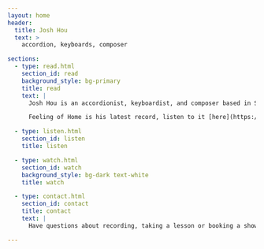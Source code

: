 ```yaml
---
layout: home
header:
  title: Josh Hou
  text: >
    accordion, keyboards, composer

sections:
  - type: read.html
    section_id: read
    background_style: bg-primary
    title: read
    text: |
      Josh Hou is an accordionist, keyboardist, and composer based in Seattle, Washington. He can be found singing and playing various kinds of music in a variety of venues in the greater Seattle area. His projects include: instrumental Chinese jazz, How Short - a swing band with vocal harmonies, Tiny Funk Band, and Jazztalk Seattle - a Seattle area jazz podcast.

      Feeling of Home is his latest record, listen to it [here](https://joshhou.bandcamp.com/album/feeling-of-home)! For press, the link to the EPK is [here](/assets/Feeling of Home EPK.pdf).

  - type: listen.html
    section_id: listen
    title: listen

  - type: watch.html
    section_id: watch
    background_style: bg-dark text-white
    title: watch

  - type: contact.html
    section_id: contact
    title: contact
    text: |
      Have questions about recording, taking a lesson or booking a show? Send me an email at [me@joshuahou.com](mailto:me@joshuahou.com){: target="_blank" rel="noopener noreferrer"}. You can also follow me on [instagram](https://instagram.com/accordionjosh) and [youtube](https://www.youtube.com/channel/UCfCH_4ZGc8Rnt0LlWr-WGVQ/) to keep up with new music coming out!

---
```

